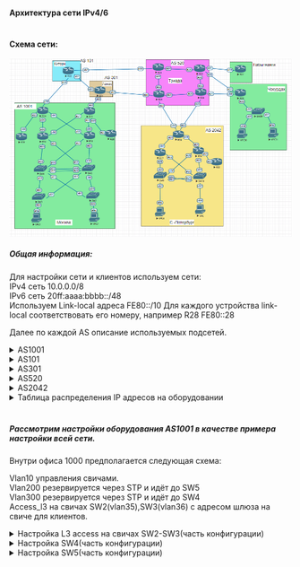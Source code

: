 #### Архитектура сети IPv4/6  
#  

#### Схема сети:

  ![alt-текст](/lab-4/img/main_map.png "Схема сети")


##### Общая информация:
Для настройки сети и клиентов используем сети:  
IPv4 сеть  10.0.0.0/8  
IPv6 сеть  20ff:aaaa:bbbb::/48  
Используем Link-local адреса FE80::/10
Для каждого устройства link-local соответствовать его номеру, например R28 FE80::28

Далее по каждой AS описание используемых подсетей.
<details>
<summary>AS1001</summary>

  ```
Используем IPv4 сеть  10.1.0.0/16
10.1.0.0/21 для управления и стыковки.
10.1.128.0/17 для пользователей
Используем IPv6 сеть 20ff:aaaa:bbbb:0100::/56

```
</details>

<details>
  <summary>AS101</summary>

  ```
  Используем IPv4 сеть  10.1.0.0/16
  10.2.0.0/21 для управления и стыковки.
  10.2.128.0/17 для пользователей
  Используем IPv6 сеть 20ff:aaaa:bbbb:0200::/56


```
</details>

<details>
  <summary>AS301</summary>

  ```
  Используем IPv4 сеть  10.0.0.0/16
  10.3.0.0/21 для управления и стыковки.
  10.3.128.0/17 для пользователей
  Используем IPv6 сеть 20ff:aaaa:bbbb:0300::/56

```
</details>

<details>
  <summary>AS520</summary>

  ```
  Используем IPv4 сеть  10.0.0.0/16
  10.4.0.0/21 для управления и стыковки.
  10.4.128.0/17 для пользователей
  Используем IPv6 сеть 20ff:aaaa:bbbb:0400::/56

```
</details>

<details>
  <summary>AS2042</summary>

  ```
  Используем IPv4 сеть  10.0.0.0/16
  10.5.0.0/21 для управления и стыковки.
  10.5.128.0/17 для пользователей
Используем IPv6 сеть 20ff:aaaa:bbbb:0500::/56

```
</details>  

<details>
  <summary>Таблица распределения IP адресов на оборудовании</summary>


|location        | v4_network | v4_prefix|v6_network| comments|
|:-----------:|:--------:|:---------------:|:-------------:|:---:|
|AS1001|10.1.0.0|16|20ff:aaaa:bbbb:0100::/56||
||10.1.1.0|30|20ff:aaaa:bbbb:0100::/64|R14-R19|
||10.1.1.4|30|20ff:aaaa:bbbb:0101::/64|R14-R12|
||10.1.1.8|30|20ff:aaaa:bbbb:0102::/64|R14-R13|
||10.1.1.12|30|20ff:aaaa:bbbb:0103::/64|R14-R22|
||10.1.1.16|30|20ff:aaaa:bbbb:0104::/64|R15-R12|
||10.1.1.20|30|20ff:aaaa:bbbb:0105::/64|R15-R13|
||10.1.1.24|30|20ff:aaaa:bbbb:0106::/64|R15-R20|
||10.1.1.28|30|20ff:aaaa:bbbb:0107::/64|R15-R21|
||10.1.1.32|30|20ff:aaaa:bbbb:0108::/64|R12-SW4|
||10.1.1.36|30|20ff:aaaa:bbbb:0109::/64|R12-SW5|
||10.1.1.40|30|20ff:aaaa:bbbb:010a::/64|R13-SW4|
||10.1.1.44|30|20ff:aaaa:bbbb:010b::/64|R13-SW5|
||10.1.10.0|24|20ff:aaaa:bbbb:010c::/64|switches vlan10|
||10.1.100.0|24|20ff:aaaa:bbbb:011::/64|Vlan200-SW2|
||10.1.101.0|24|20ff:aaaa:bbbb:012::/64|Vlan300-SW3|
||10.1.255.0|24|20ff:aaaa:bbbb:010d::/64|VPC1|
||10.1.254.0|24|20ff:aaaa:bbbb:010e::/64|VPC7|
|AS101|10.2.0.0|16|20ff:aaaa:bbbb:0200::/56||
||10.2.0.0|30|20ff:aaaa:bbbb:0200::/64|R22-R23|
||10.2.0.4|30|20ff:aaaa:bbbb:0201::/64|R22-R21|
|AS301|10.3.0.0|16|20ff:aaaa:bbbb:0300::/56||
||10.3.0.0|30|20ff:aaaa:bbbb:0300::/64|R21-R24|
|AS520|10.4.0.0|16|20ff:aaaa:bbbb:0400::/56||
||10.4.0.0|30|20ff:aaaa:bbbb:0400::/64|R23-R24|
||10.4.0.4|30|20ff:aaaa:bbbb:0401::/64|R23-R25|
||10.4.0.8|30|20ff:aaaa:bbbb:0402::/64|R24-R26|
||10.4.0.12|30|20ff:aaaa:bbbb:0403::/64|R25-R26|
|Лабытнанги|10.4.0.16|30|20ff:aaaa:bbbb:0404::/64|R25-R27|
|Чукордах|10.4.0.20|30|20ff:aaaa:bbbb:0405::/64|R25-R28|
||10.4.0.24|30|20ff:aaaa:bbbb:0405::/64|R26-R28|
||10.4.0.28|30|20ff:aaaa:bbbb:0406::/64|R28-SW29|
||10.4.255.0|24|20ff:aaaa:bbbb:0407::/64|VPC30|
||10.4.254.0|24|20ff:aaaa:bbbb:0408::/64|VPC31|
|AS2042|10.5.0.0|16|20ff:aaaa:bbbb:0500::/56|R18-R17|
||10.5.0.4|30|20ff:aaaa:bbbb:0500::/64|R18-R16|
||10.5.0.8|30|20ff:aaaa:bbbb:0501::/64|R18-R24|
||10.5.0.12|30|20ff:aaaa:bbbb:0502::/64|R18-R26|
||10.5.0.16|30|20ff:aaaa:bbbb:0503::/64|R17-SW9|
||10.5.0.20|30|20ff:aaaa:bbbb:0504::/64|R17-SW10|
||10.5.0.24|30|20ff:aaaa:bbbb:0505::/64|R16-SW9|
||10.5.0.28|30|20ff:aaaa:bbbb:0506::/64|R16-SW10|
||10.5.0.32|30|20ff:aaaa:bbbb:0507::/64|R16-R32|
||10.5.255.0|24|20ff:aaaa:bbbb:0508::/64|VPC8|
||10.5.254.0|24|20ff:aaaa:bbbb:0509::/64|VPC|


</details>  

#  

##### Рассмотрим настройки оборудования AS1001 в качестве примера настройки всей сети.

Внутри офиса 1000 предполагается следующая схема:

Vlan10 управления свичами.  
Vlan200 резервируется через STP и идёт до SW5  
Vlan300 резервируется через STP и идёт до SW4  
Access_l3 на свичах SW2(vlan35),SW3(vlan36) с адресом шлюза на свиче для клиентов.  



<details>
  <summary>Настройка L3 access на свичах SW2-SW3(часть конфигурации)</summary>

#### SW2
```
### Настройка порта в сторону клиента
interface Ethernet0/2
 description VPC7
 switchport access vlan 35

### Включаем маршрутизацию
ip routing
ipv6 unicast-routing

### Настраиваем влан для VPC7
 interface Vlan35
 ip address 10.1.255.1 255.255.255.0
 ipv6 address FE80::2 link-local
 ipv6 address 20FF:AAAA:BBBB:10E::1/64
 ipv6 enable
### Настраиваем влан для основного маршрута
 interface Vlan200
  ip address 10.1.100.2 255.255.255.0
  ipv6 address FE80::2 link-local
  ipv6 address 20FF:AAAA:BBBB:11::101/64
  ipv6 enable

### Не испольуемые порты:
switchport access vlan 997
 shutdown
```

#### SW3

```

### Настройка порта в сторону клиента
interface Ethernet0/2
 description VPC1
 switchport access vlan 36

### Включаем маршрутизацию
ip routing
ipv6 unicast-routing

### Настраиваем влан для VPC
interface Vlan36
 ip address 10.1.255.1 255.255.255.0
 ipv6 address FE80::3 link-local
 ipv6 address 20FF:AAAA:BBBB:10D::1/64
 ipv6 enable

### Настраиваем влан для основного маршрута
interface Vlan300
 ip address 10.1.101.3 255.255.255.0
 ipv6 address FE80::3 link-local
 ipv6 address 20FF:AAAA:BBBB:12::101/64
 ipv6 enable


### Не испольуемые порты:
switchport access vlan 997
shutdown

```
</details>

<details>
  <summary>Настройка SW4(часть конфигурации)</summary>

#### SW4
```
ip routing
!
ipv6 unicast-routing
!
interface Ethernet0/0
 description SW3
 switchport trunk allowed vlan 10,300
 switchport trunk encapsulation dot1q
 switchport trunk native vlan 999
 switchport mode trunk
!
interface Ethernet0/1
 description SW2
 switchport trunk allowed vlan 10,200
 switchport trunk encapsulation dot1q
 switchport trunk native vlan 999
 switchport mode trunk
!
interface Ethernet0/2
 description SW3-e0/2
 switchport trunk allowed vlan 10,200,300
 switchport trunk encapsulation dot1q
 switchport trunk native vlan 999
 switchport mode trunk
!
interface Ethernet0/3
 description SW3-e0/3
 switchport trunk allowed vlan 10,200,300
 switchport trunk encapsulation dot1q
 switchport trunk native vlan 999
 switchport mode trunk
!
interface Ethernet0/0
 description SW3
 switchport trunk allowed vlan 10,300
 switchport trunk encapsulation dot1q
 switchport trunk native vlan 999
 switchport mode trunk
!
interface Ethernet0/1
 description SW2
 switchport trunk allowed vlan 10,200
 switchport trunk encapsulation dot1q
 switchport trunk native vlan 999
 switchport mode trunk
!
interface Ethernet0/2
 description SW3-e0/2
 switchport trunk allowed vlan 10,200,300
 switchport trunk encapsulation dot1q
 switchport trunk native vlan 999
 switchport mode trunk
!
interface Ethernet0/3
 description SW3-e0/3
 switchport trunk allowed vlan 10,200,300
 switchport trunk encapsulation dot1q
 switchport trunk native vlan 999
 switchport mode trunk
!
interface Vlan10
 description management
 ip address 10.1.10.4 255.255.255.0
 ipv6 address FE80::4 link-local
 ipv6 address 20FF:AAAA:BBBB:10C::52/64
 ipv6 enable
!
interface Vlan11
 ip address 10.1.1.34 255.255.255.252
 ipv6 address FE80::4 link-local
 ipv6 address 20FF:AAAA:BBBB:108::34/64
 ipv6 enable
!
interface Vlan12
 no ip address
 ipv6 address FE80::4 link-local
 ipv6 address 20FF:AAAA:BBBB:10A::42/64
 ipv6 enable
!
interface Vlan200
 ip address 10.1.100.253 255.255.255.0
 ipv6 address FE80::4 link-local
 ipv6 address 20FF:AAAA:BBBB:11::101/64
 ipv6 enable
!
interface Vlan300
 ip address 10.1.101.253 255.255.255.0
 ipv6 address FE80::4 link-local
ipv6 address 20FF:AAAA:BBBB:12::101/64
ipv6 enable

```

 </details>

 <details>
   <summary>Настройка SW5(часть конфигурации)</summary>

 #### SW5
 ```
 ip routing
 !
 ipv6 unicast-routing
 !
 interface Ethernet0/0
  description SW2
  switchport trunk allowed vlan 10,200
  switchport trunk encapsulation dot1q
  switchport trunk native vlan 999
  switchport mode trunk
 !
 interface Ethernet0/1
  description SW3
  switchport trunk allowed vlan 10,300
  switchport trunk encapsulation dot1q
  switchport trunk native vlan 999
  switchport mode trunk
 !
 interface Ethernet0/2
  description SW4-e0/2
  switchport trunk allowed vlan 10,200,300
  switchport trunk encapsulation dot1q
  switchport trunk native vlan 999
  switchport mode trunk
 !
 interface Ethernet0/3
  description SW4-e0/3
  switchport trunk allowed vlan 10,200,300
  switchport trunk encapsulation dot1q
  switchport trunk native vlan 999
  switchport mode trunk
  !
  interface Ethernet1/0
 description R13
 switchport trunk allowed vlan 12
 switchport trunk encapsulation dot1q
 switchport mode trunk
!
interface Ethernet1/1
 description R12
 switchport trunk allowed vlan 11
 switchport trunk encapsulation dot1q
 switchport mode trunk
!
 interface Vlan10
 description management
 ip address 10.1.10.5 255.255.255.0
 ipv6 address FE80::5 link-local
 ipv6 address 20FF:AAAA:BBBB:10C::51/64
 ipv6 enable
 !
 interface Vlan200
 ip address 10.1.100.254 255.255.255.0
 ipv6 address FE80::5 link-local
 ipv6 address 20FF:AAAA:BBBB:11::100/64
 ipv6 enable
!
interface Vlan300
 ip address 10.1.101.254 255.255.255.0
 ipv6 address FE80::5 link-local
ipv6 address 20FF:AAAA:BBBB:12::100/64
ipv6 enable
!

 ```

  </details>
